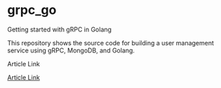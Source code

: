 # grpc_go

Getting started with gRPC in Golang

This repository shows the source code for building a user management service using gRPC, MongoDB, and Golang.

Article Link

[Article Link](https://fullstackwriter.dev/post/getting-started-with-grpc-in-golang?category=gRPC)